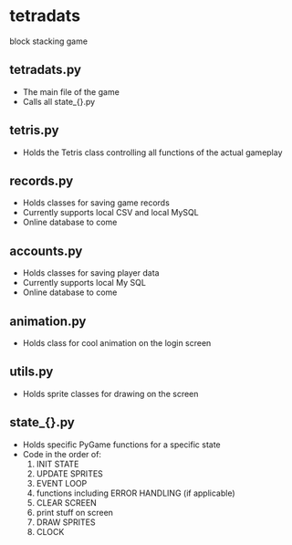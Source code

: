 # tetradats
block stacking game

## tetradats.py
- The main file of the game
- Calls all state_{}.py

## tetris.py
- Holds the Tetris class controlling all functions of the actual gameplay

## records.py
- Holds classes for saving game records
- Currently supports local CSV and local MySQL
- Online database to come

## accounts.py
- Holds classes for saving player data
- Currently supports local My SQL
- Online database to come

## animation.py
- Holds class for cool animation on the login screen

## utils.py
- Holds sprite classes for drawing on the screen

## state_{}.py
- Holds specific PyGame functions for a specific state
- Code in the order of:
  1. INIT STATE
  1. UPDATE SPRITES
  1. EVENT LOOP
  1. functions including ERROR HANDLING (if applicable)
  1. CLEAR SCREEN
  1. print stuff on screen
  1. DRAW SPRITES
  1. CLOCK